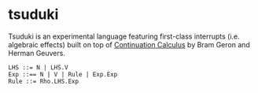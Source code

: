 # tsuduki

Tsuduki is an experimental language featuring first-class interrupts (i.e. algebraic effects) built on top of [Continuation Calculus](https://arxiv.org/abs/1309.1257) by Bram Geron and Herman Geuvers.

```
LHS ::= N | LHS.V
Exp ::== N | V | Rule | Exp.Exp
Rule ::= Rho.LHS.Exp
```
